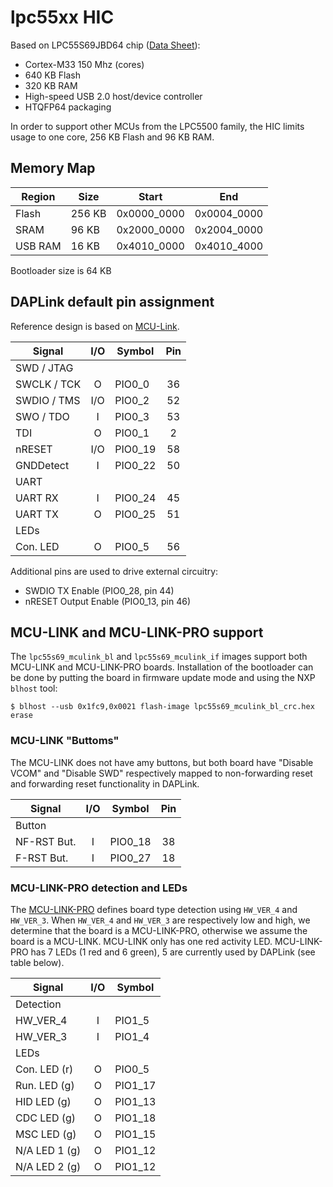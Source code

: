 # lpc55xx HIC

Based on LPC55S69JBD64 chip ([Data Sheet](https://www.nxp.com/docs/en/data-sheet/LPC55S6x.pdf)):
- Cortex-M33 150 Mhz (cores)
- 640 KB Flash
- 320 KB RAM
- High-speed USB 2.0 host/device controller
- HTQFP64 packaging

In order to support other MCUs from the LPC5500 family, the HIC limits usage
to one core, 256 KB Flash and 96 KB RAM.

## Memory Map

| Region   |  Size  | Start       | End         |
|----------|--------|-------------|-------------|
| Flash    | 256 KB | 0x0000_0000 | 0x0004_0000 |
| SRAM     |  96 KB | 0x2000_0000 | 0x2004_0000 |
| USB RAM  |  16 KB | 0x4010_0000 | 0x4010_4000 |

Bootloader size is 64 KB

## DAPLink default pin assignment

Reference design is based on [MCU-Link](https://www.nxp.com/design/development-boards/lpcxpresso-boards/mcu-link-debug-probe:MCU-LINK).

| Signal      | I/O | Symbol  | Pin |
|-------------|:---:|---------|:---:|
| SWD / JTAG  |
| SWCLK / TCK |  O  | PIO0_0  |  36 |
| SWDIO / TMS | I/O | PIO0_2  |  52 |
| SWO / TDO   |  I  | PIO0_3  |  53 |
| TDI         |  O  | PIO0_1  |   2 |
| nRESET      | I/O | PIO0_19 |  58 |
| GNDDetect   |  I  | PIO0_22 |  50 |
| UART        |
| UART RX     |  I  | PIO0_24 |  45 |
| UART TX     |  O  | PIO0_25 |  51 |
| LEDs        |
| Con. LED    |  O  | PIO0_5  |  56 |

Additional pins are used to drive external circuitry:
- SWDIO TX Enable (PIO0_28, pin 44)
- nRESET Output Enable (PIO0_13, pin 46)

## MCU-LINK and MCU-LINK-PRO support

The `lpc55s69_mculink_bl` and `lpc55s69_mculink_if` images support both
MCU-LINK and MCU-LINK-PRO boards. Installation of the bootloader can be
done by putting the board in firmware update mode and using the NXP
`blhost` tool:

```
$ blhost --usb 0x1fc9,0x0021 flash-image lpc55s69_mculink_bl_crc.hex erase
```

### MCU-LINK "Buttoms"

The MCU-LINK does not have amy buttons, but both board have "Disable VCOM"
and "Disable SWD" respectively mapped to non-forwarding reset and
forwarding reset functionality in DAPLink.

| Signal      | I/O | Symbol  | Pin |
|-------------|:---:|---------|:---:|
| Button      |
| NF-RST But. |  I  | PIO0_18 |  38 |
| F-RST  But. |  I  | PIO0_27 |  18 |

### MCU-LINK-PRO detection and LEDs

The [MCU-LINK-PRO](https://www.nxp.com/design/microcontrollers-developer-resources/mcu-link-pro-debug-probe:MCU-LINK-PRO)
defines board type detection using `HW_VER_4` and `HW_VER_3`. When
`HW_VER_4` and `HW_VER_3` are respectively low and high, we determine that
the board is a MCU-LINK-PRO, otherwise we assume the board is a MCU-LINK.
MCU-LINK only has one red activity LED. MCU-LINK-PRO has 7 LEDs (1 red
and 6 green), 5 are currently used by DAPLink (see table below).

| Signal        | I/O | Symbol  |
|---------------|:---:|---------|
| Detection     |
| HW_VER_4      |  I  | PIO1_5  |
| HW_VER_3      |  I  | PIO1_4  |
| LEDs          |
| Con. LED  (r) |  O  | PIO0_5  |
| Run. LED  (g) |  O  | PIO1_17 |
| HID LED   (g) |  O  | PIO1_13 |
| CDC LED   (g) |  O  | PIO1_18 |
| MSC LED   (g) |  O  | PIO1_15 |
| N/A LED 1 (g) |  O  | PIO1_12 |
| N/A LED 2 (g) |  O  | PIO1_12 |
